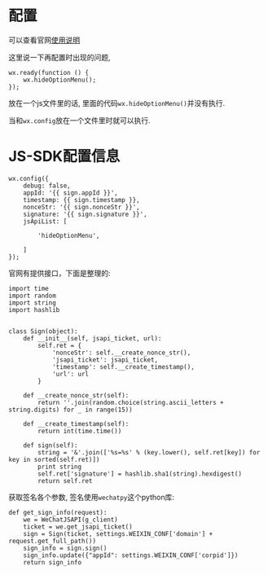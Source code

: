 # 配置
可以查看官网[使用说明](http://qydev.weixin.qq.com/wiki/index.php?title=%E5%BE%AE%E4%BF%A1JS-SDK%E6%8E%A5%E5%8F%A3#.E6.AD.A5.E9.AA.A4.E4.B8.80.EF.BC.9A.E5.BC.95.E5.85.A5JS.E6.96.87.E4.BB.B6)

这里说一下再配置时出现的问题, 

```
wx.ready(function () {
    wx.hideOptionMenu();
});
```
放在一个js文件里的话, 里面的代码```wx.hideOptionMenu()```并没有执行.

当和```wx.config```放在一个文件里时就可以执行.


# JS-SDK配置信息

```
wx.config({
    debug: false,
    appId: '{{ sign.appId }}',
    timestamp: {{ sign.timestamp }},
    nonceStr: '{{ sign.nonceStr }}',
    signature: '{{ sign.signature }}',
    jsApiList: [

        'hideOptionMenu',

    ]
});
```

官网有提供接口，下面是整理的:
```
import time
import random
import string
import hashlib


class Sign(object):
    def __init__(self, jsapi_ticket, url):
        self.ret = {
            'nonceStr': self.__create_nonce_str(),
            'jsapi_ticket': jsapi_ticket,
            'timestamp': self.__create_timestamp(),
            'url': url
        }
    
    def __create_nonce_str(self):
        return ''.join(random.choice(string.ascii_letters + string.digits) for _ in range(15))
    
    def __create_timestamp(self):
        return int(time.time())
    
    def sign(self):
        string = '&'.join(['%s=%s' % (key.lower(), self.ret[key]) for key in sorted(self.ret)])
        print string
        self.ret['signature'] = hashlib.sha1(string).hexdigest()
        return self.ret

```

获取签名各个参数, 签名使用```wechatpy```这个python库:
```
def get_sign_info(request):
    we = WeChatJSAPI(g_client)
    ticket = we.get_jsapi_ticket()
    sign = Sign(ticket, settings.WEIXIN_CONF['domain'] + request.get_full_path())
    sign_info = sign.sign()
    sign_info.update({"appId": settings.WEIXIN_CONF['corpid']})
    return sign_info
```
